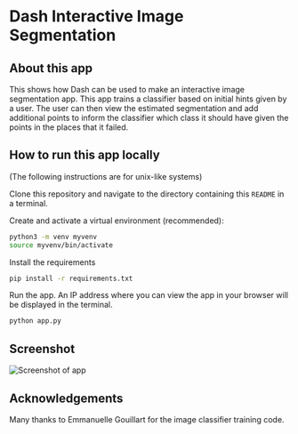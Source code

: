 # Dash Interactive Image Segmentation

## About this app

This shows how Dash can be used to make an interactive image segmentation app.
This app trains a classifier based on initial hints given by a user. The user
can then view the estimated segmentation and add additional points to inform the
classifier which class it should have given the points in the places that it
failed.

## How to run this app locally

(The following instructions are for unix-like systems)

Clone this repository and navigate to the directory containing this `README` in
a terminal.

Create and activate a virtual environment (recommended):

```bash
python3 -m venv myvenv
source myvenv/bin/activate
```

Install the requirements

```bash
pip install -r requirements.txt
```

Run the app. An IP address where you can view the app in your browser will be
displayed in the terminal.

```bash
python app.py
```

## Screenshot

![Screenshot of app](assets/screenshot.png)

## Acknowledgements

Many thanks to Emmanuelle Gouillart for the image classifier training code.
